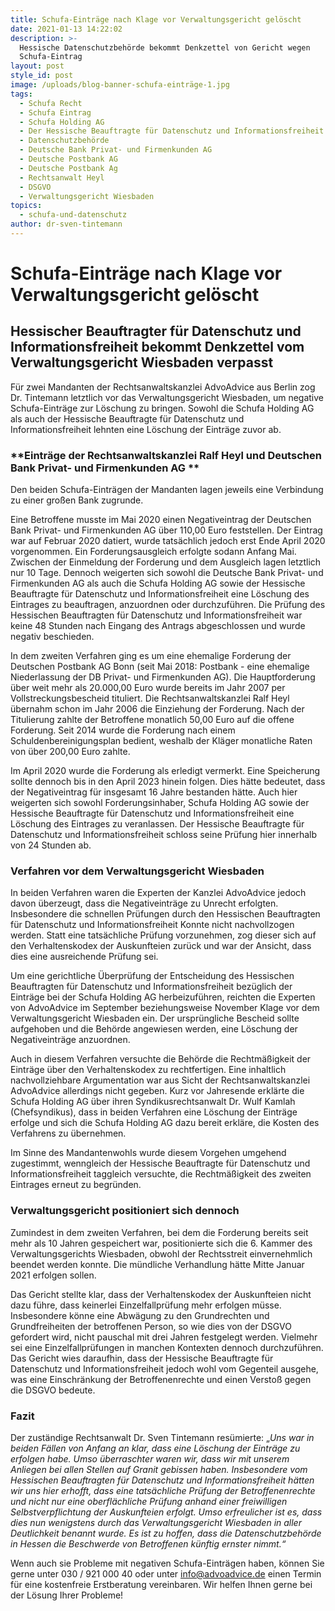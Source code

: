 ```yaml
---
title: Schufa-Einträge nach Klage vor Verwaltungsgericht gelöscht
date: 2021-01-13 14:22:02
description: >-
  Hessische Datenschutzbehörde bekommt Denkzettel von Gericht wegen
  Schufa-Eintrag
layout: post
style_id: post
image: /uploads/blog-banner-schufa-einträge-1.jpg
tags:
  - Schufa Recht
  - Schufa Eintrag
  - Schufa Holding AG
  - Der Hessische Beauftragte für Datenschutz und Informationsfreiheit
  - Datenschutzbehörde
  - Deutsche Bank Privat- und Firmenkunden AG
  - Deutsche Postbank AG
  - Deutsche Postbank Ag
  - Rechtsanwalt Heyl
  - DSGVO
  - Verwaltungsgericht Wiesbaden
topics:
  - schufa-und-datenschutz
author: dr-sven-tintemann
---
```


# **Schufa-Einträge nach Klage vor Verwaltungsgericht gelöscht**

## Hessischer Beauftragter für Datenschutz und Informationsfreiheit bekommt Denkzettel vom Verwaltungsgericht Wiesbaden verpasst

Für zwei Mandanten der Rechtsanwaltskanzlei AdvoAdvice aus Berlin zog Dr. Tintemann letztlich vor das Verwaltungsgericht Wiesbaden, um negative Schufa-Einträge zur Löschung zu bringen. Sowohl die Schufa Holding AG als auch der Hessische Beauftragte für Datenschutz und Informationsfreiheit lehnten eine Löschung der Einträge zuvor ab.

### **Einträge der Rechtsanwaltskanzlei Ralf Heyl und Deutschen Bank Privat- und Firmenkunden AG **

Den beiden Schufa-Einträgen der Mandanten lagen jeweils eine Verbindung zu einer gro&szlig;en Bank zugrunde.

Eine Betroffene musste im Mai 2020 einen Negativeintrag der Deutschen Bank Privat- und Firmenkunden AG über 110,00 Euro feststellen. Der Eintrag war auf Februar 2020 datiert, wurde tatsächlich jedoch erst Ende April 2020 vorgenommen. Ein Forderungsausgleich erfolgte sodann Anfang Mai. Zwischen der Einmeldung der Forderung und dem Ausgleich lagen letztlich nur 10 Tage. Dennoch weigerten sich sowohl die Deutsche Bank Privat- und Firmenkunden AG als auch die Schufa Holding AG sowie der Hessische Beauftragte für Datenschutz und Informationsfreiheit eine Löschung des Eintrages zu beauftragen, anzuordnen oder durchzuführen. Die Prüfung des Hessischen Beauftragten für Datenschutz und Informationsfreiheit war keine 48 Stunden nach Eingang des Antrags abgeschlossen und wurde negativ beschieden.

In dem zweiten Verfahren ging es um eine ehemalige Forderung der Deutschen Postbank AG Bonn (seit Mai 2018: Postbank - eine ehemalige Niederlassung der DB Privat- und Firmenkunden AG). Die Hauptforderung über weit mehr als 20.000,00 Euro wurde bereits im Jahr 2007 per Vollstreckungsbescheid tituliert. Die Rechtsanwaltskanzlei Ralf Heyl übernahm schon im Jahr 2006 die Einziehung der Forderung. Nach der Titulierung zahlte der Betroffene monatlich 50,00 Euro auf die offene Forderung. Seit 2014 wurde die Forderung nach einem Schuldenbereinigungsplan bedient, weshalb der Kläger monatliche Raten von über 200,00 Euro zahlte.

Im April 2020 wurde die Forderung als erledigt vermerkt. Eine Speicherung sollte dennoch bis in den April 2023 hinein folgen. Dies hätte bedeutet, dass der Negativeintrag für insgesamt 16 Jahre bestanden hätte. Auch hier weigerten sich sowohl Forderungsinhaber, Schufa Holding AG sowie der Hessische Beauftragte für Datenschutz und Informationsfreiheit eine Löschung des Eintrages zu veranlassen. Der Hessische Beauftragte für Datenschutz und Informationsfreiheit schloss seine Prüfung hier innerhalb von 24 Stunden ab.

### **Verfahren vor dem Verwaltungsgericht Wiesbaden**

In beiden Verfahren waren die Experten der Kanzlei AdvoAdvice jedoch davon überzeugt, dass die Negativeinträge zu Unrecht erfolgten. Insbesondere die schnellen Prüfungen durch den Hessischen Beauftragten für Datenschutz und Informationsfreiheit Konnte nicht nachvollzogen werden. Statt eine tatsächliche Prüfung vorzunehmen, zog dieser sich auf den Verhaltenskodex der Auskunfteien zurück und war der Ansicht, dass dies eine ausreichende Prüfung sei.

Um eine gerichtliche Überprüfung der Entscheidung des Hessischen Beauftragten für Datenschutz und Informationsfreiheit bezüglich der Einträge bei der Schufa Holding AG herbeizuführen, reichten die Experten von AdvoAdvice im September beziehungsweise November Klage vor dem Verwaltungsgericht Wiesbaden ein. Der ursprüngliche Bescheid sollte aufgehoben und die Behörde angewiesen werden, eine Löschung der Negativeinträge anzuordnen.

Auch in diesem Verfahren versuchte die Behörde die Rechtmä&szlig;igkeit der Einträge über den Verhaltenskodex zu rechtfertigen. Eine inhaltlich nachvollziehbare Argumentation war aus Sicht der Rechtsanwaltskanzlei AdvoAdvice allerdings nicht gegeben. Kurz vor Jahresende erklärte die Schufa Holding AG über ihren Syndikusrechtsanwalt Dr. Wulf Kamlah (Chefsyndikus), dass in beiden Verfahren eine Löschung der Einträge erfolge und sich die Schufa Holding AG dazu bereit erkläre, die Kosten des Verfahrens zu übernehmen. &nbsp;

Im Sinne des Mandantenwohls wurde diesem Vorgehen umgehend zugestimmt, wenngleich der Hessische Beauftragte für Datenschutz und Informationsfreiheit taggleich versuchte, die Rechtmä&szlig;igkeit des zweiten Eintrages erneut zu begründen.

### **Verwaltungsgericht positioniert sich dennoch**

Zumindest in dem zweiten Verfahren, bei dem die Forderung bereits seit mehr als 10 Jahren gespeichert war, positionierte sich die 6. Kammer des Verwaltungsgerichts Wiesbaden, obwohl der Rechtsstreit einvernehmlich beendet werden konnte. Die mündliche Verhandlung hätte Mitte Januar 2021 erfolgen sollen.

Das Gericht stellte klar, dass der Verhaltenskodex der Auskunfteien nicht dazu führe, dass keinerlei Einzelfallprüfung mehr erfolgen müsse. Insbesondere könne eine Abwägung zu den Grundrechten und Grundfreiheiten der betroffenen Person, so wie dies von der DSGVO gefordert wird, nicht pauschal mit drei Jahren festgelegt werden. Vielmehr sei eine Einzelfallprüfungen in manchen Kontexten dennoch durchzuführen. Das Gericht wies daraufhin, dass der Hessische Beauftragte für Datenschutz und Informationsfreiheit jedoch wohl vom Gegenteil ausgehe, was eine Einschränkung der Betroffenenrechte und einen Versto&szlig; gegen die DSGVO bedeute.

### **Fazit**

Der zuständige Rechtsanwalt Dr. Sven Tintemann resümierte: „*Uns war in beiden Fällen von Anfang an klar, dass eine Löschung der Einträge zu erfolgen habe. Umso überraschter waren wir, dass wir mit unserem Anliegen bei allen Stellen auf Granit gebissen haben. Insbesondere vom Hessischen Beauftragten für Datenschutz und Informationsfreiheit hätten wir uns hier erhofft, dass eine tatsächliche Prüfung der Betroffenenrechte und nicht nur eine oberflächliche Prüfung anhand einer freiwilligen Selbstverpflichtung der Auskunfteien erfolgt. Umso erfreulicher ist es, dass dies nun wenigstens durch das Verwaltungsgericht Wiesbaden in aller Deutlichkeit benannt wurde. Es ist zu hoffen, dass die Datenschutzbehörde in Hessen die Beschwerde von Betroffenen künftig ernster nimmt.“*

Wenn auch sie Probleme mit negativen Schufa-Einträgen haben, können Sie gerne unter 030 / 921 000 40 oder unter [info@advoadvice.de](mailto:info@advoadvice.de) einen Termin für eine kostenfreie Erstberatung vereinbaren. Wir helfen Ihnen gerne bei der Lösung Ihrer Probleme\!

&nbsp;

